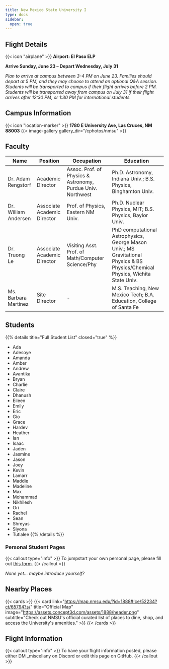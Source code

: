 ```yaml
---
title: New Mexico State University I
type: docs
sidebar:
  open: true
---
```


## Flight Details
{{< icon "airplane" >}} **Airport: El Paso ELP**

**Arrive Sunday, June 23 – Depart Wednesday, July 31**

*Plan to arrive at campus between 3-4 PM on June 23. Families should depart at 5 PM, and they may choose to attend an optional Q&A session. Students will be transported to campus if their flight arrives before 2 PM. Students will be transported away from campus on July 31 if their flight arrives after 12:30 PM, or 1:30 PM for international students.*

## Campus Information
{{< icon "location-marker" >}} **1780 E University Ave, Las Cruces, NM 88003**
{{< image-gallery gallery_dir="/cphotos/nmsu" >}}

## Faculty
   Name                             | Position                      | Occupation | Education
------------------------------------|-----------                    |------------|----------
Dr. Adam Rengstorf               | Academic Director             |  Assoc. Prof. of Physics & Astronomy, Purdue Univ. Northwest | Ph.D. Astronomy, Indiana Univ.; B.S. Physics, Binghamton Univ. 
Dr. William Andersen                     | Associate Academic Director   |  Prof. of Physics, Eastern NM Univ. |  Ph.D. Nuclear Physics, MIT; B.S. Physics, Baylor Univ.
Dr. Truong Le  | Associate Academic Director   |  Visiting Asst. Prof. of Math/Computer Science/Phy |  PhD computational Astrophysics, George Mason Univ.; MS Gravitational Physics & BS Physics/Chemical Physics, Wichita State Univ.
Ms. Barbara Martinez              | Site Director                 |  - |  M.S. Teaching, New Mexico Tech; B.A. Education, College of Santa Fe

## Students
{{% details title="Full Student List" closed="true" %}}
- Ada
- Adesoye
- Amanda
- Amber
- Andrew
- Avantika
- Bryan
- Charlie
- Claire
- Dhanush
- Eileen
- Emily
- Eric
- Gio
- Grace
- Hardev
- Heather
- Ian
- Isaac
- Jaden
- Jasmine
- Jason
- Joey
- Kevin
- Lamarr
- Maddie
- Madeline
- Max
- Mohammad
- Nikhilesh
- Ori
- Rachel
- Sean
- Shreyas
- Siyona
- Tutlalee
{{% /details %}}

### Personal Student Pages
{{< callout type="info" >}}
  To jumpstart your own personal page, please fill out [this form](https://forms.gle/s1V3k5tkwCVpmKxc6).
{{< /callout >}}

*None yet... maybe introduce yourself?*

## Nearby Places
{{< cards >}}
  {{< card link="https://map.nmsu.edu/?id=1888#!ce/52234?ct/65794?s/" title="Official Map" image="https://assets.concept3d.com/assets/1888/header.png" subtitle="Check out NMSU's official curated list of places to dine, shop, and access the University's amenities." >}}
{{< /cards >}}

## Flight Information
{{< callout type="info" >}}
  To have your flight information posted, please either DM _miscellany on Discord or edit this page on GitHub.
{{< /callout >}}